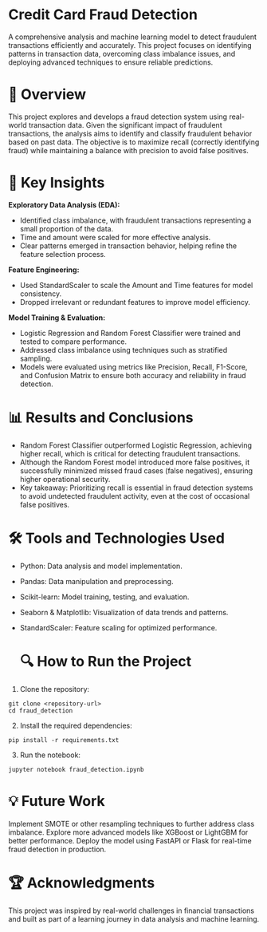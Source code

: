 # Credit Card Fraud Detection
A comprehensive analysis and machine learning model to detect fraudulent transactions efficiently and accurately. This project focuses on identifying patterns in transaction data, overcoming class imbalance issues, and deploying advanced techniques to ensure reliable predictions.

# 📝 Overview
This project explores and develops a fraud detection system using real-world transaction data. Given the significant impact of fraudulent transactions, the analysis aims to identify and classify fraudulent behavior based on past data. The objective is to maximize recall (correctly identifying fraud) while maintaining a balance with precision to avoid false positives.

# 🚀 Key Insights
**Exploratory Data Analysis (EDA):** 

- Identified class imbalance, with fraudulent transactions representing a small proportion of the data.
- Time and amount were scaled for more effective analysis.
- Clear patterns emerged in transaction behavior, helping refine the feature selection process.

**Feature Engineering:**

- Used StandardScaler to scale the Amount and Time features for model consistency.
- Dropped irrelevant or redundant features to improve model efficiency.

**Model Training & Evaluation:**

- Logistic Regression and Random Forest Classifier were trained and tested to compare performance.
- Addressed class imbalance using techniques such as stratified sampling.
- Models were evaluated using metrics like Precision, Recall, F1-Score, and Confusion Matrix to ensure both accuracy and reliability in fraud detection.

# 📊 Results and Conclusions
- Random Forest Classifier outperformed Logistic Regression, achieving higher recall, which is critical for detecting fraudulent transactions.
- Although the Random Forest model introduced more false positives, it successfully minimized missed fraud cases (false negatives), ensuring higher operational security.
- Key takeaway: Prioritizing recall is essential in fraud detection systems to avoid undetected fraudulent activity, even at the cost of occasional false positives.

# 🛠️ Tools and Technologies Used
- Python: Data analysis and model implementation.
- Pandas: Data manipulation and preprocessing.
- Scikit-learn: Model training, testing, and evaluation.
- Seaborn & Matplotlib: Visualization of data trends and patterns.
- StandardScaler: Feature scaling for optimized performance.

  # 🔍 How to Run the Project
1. Clone the repository:
```
git clone <repository-url>
cd fraud_detection
```
2. Install the required dependencies:
```
pip install -r requirements.txt
```
3. Run the notebook:
```
jupyter notebook fraud_detection.ipynb
```
# 💡 Future Work
Implement SMOTE or other resampling techniques to further address class imbalance.
Explore more advanced models like XGBoost or LightGBM for better performance.
Deploy the model using FastAPI or Flask for real-time fraud detection in production.

# 🏆 Acknowledgments
This project was inspired by real-world challenges in financial transactions and built as part of a learning journey in data analysis and machine learning.
